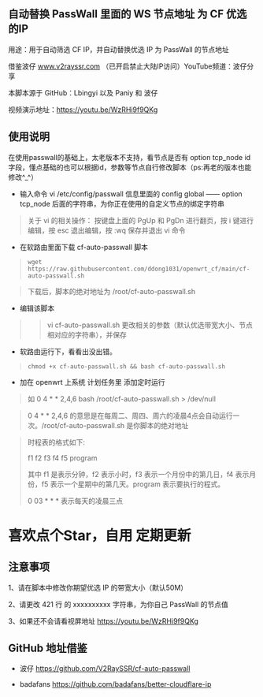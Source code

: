 ## 自动替换 PassWall 里面的 WS 节点地址 为 CF 优选的IP


用途：用于自动筛选 CF IP，并自动替换优选 IP 为 PassWall 的节点地址

借鉴波仔 www.v2rayssr.com （已开启禁止大陆IP访问）YouTube频道：波仔分享

本脚本源于 GitHub：Lbingyi 以及 Paniy 和 波仔
 
视频演示地址：https://youtu.be/WzRHi9f9QKg

## 使用说明

在使用passwall的基础上，太老版本不支持，看节点是否有 option tcp_node id字段，懂点基础的也可以根据id，参数等节点自行修改脚本（ps:再老的版本也能修改^_^）

* 输入命令 vi /etc/config/passwall 信息里面的 config global —— option tcp_node 后面的字符串，为你正在使用的自定义节点的绑定字符串 

> 关于 vi 的相关操作：
按键盘上面的 PgUp 和 PgDn 进行翻页，按 i 键进行编辑，按 esc 退出编辑，按 :wq 保存并退出 vi 命令

* 在软路由里面下载 cf-auto-passwall 脚本

> ``wget https://raw.githubusercontent.com/ddong1031/openwrt_cf/main/cf-auto-passwall.sh``

> 下载后，脚本的绝对地址为 /root/cf-auto-passwall.sh

* 编辑该脚本

>> vi cf-auto-passwall.sh
>> 更改相关的参数（默认优选带宽大小、节点相对应的字符串），并保存

* 软路由运行下，看看出没出错。

> ``chmod +x cf-auto-passwall.sh && bash cf-auto-passwall.sh``

* 加在 openwrt 上系统 计划任务里 添加定时运行

> 如 0 4 * * 2,4,6 bash /root/cf-auto-passwall.sh > /dev/null

> 0 4 * * 2,4,6 的意思是在每周二、周四、周六的凌晨4点会自动运行一次。/root/cf-auto-passwall.sh 是你脚本的绝对地址

> 时程表的格式如下:
> 
> f1 f2 f3 f4 f5 program
> 
> 其中 f1 是表示分钟，f2 表示小时，f3 表示一个月份中的第几日，f4 表示月份，f5 表示一个星期中的第几天。program 表示要执行的程式。
>
> 0 03 * * * 表示每天的凌晨三点


# 喜欢点个Star，自用 定期更新

## 注意事项

1、请在脚本中修改你期望优选 IP 的带宽大小（默认50M）

2、请更改 421 行 的 xxxxxxxxxx 字符串，为你自己 PassWall 的节点值

3、如果还不会请看视屏地址 https://youtu.be/WzRHi9f9QKg

## GitHub 地址借鉴 

* 波仔 https://github.com/V2RaySSR/cf-auto-passwall

* badafans https://github.com/badafans/better-cloudflare-ip
